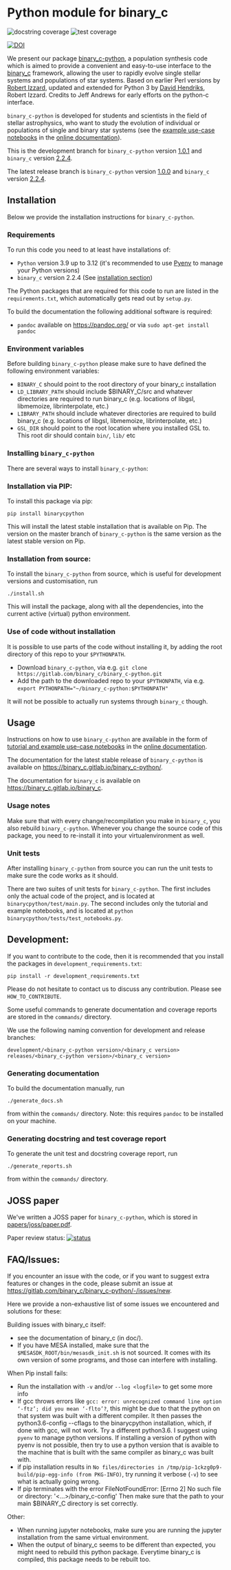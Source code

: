# Python module for binary_c
![docstring coverage](./badges/docstring_coverage.svg) ![test coverage](./badges/test_coverage.svg)

[![DOI](https://joss.theoj.org/papers/10.21105/joss.04642/status.svg)](https://doi.org/10.21105/joss.04642)

We present our package [binary_c-python](https://binary_c.gitlab.io/binary_c-python/), a population synthesis code which is aimed to provide a convenient and easy-to-use interface to the [binary_c](https://binary_c.gitlab.io/binary_c/) framework, allowing the user to rapidly evolve single stellar systems and populations of star systems. Based on earlier Perl versions by [Robert Izzard](https://robizzard.gitlab.io/), updated and extended for Python 3 by [David Hendriks](https://davidhendriks.com/), Robert Izzard. Credits to Jeff Andrews for early efforts on the python-c interface.

`binary_c-python` is developed for students and scientists in the field of stellar astrophysics, who want to study the evolution of individual or populations of single and binary star systems (see the [example use-case notebooks](https://binary_c.gitlab.io/binary_c-python/example_notebooks.html) in the [online documentation](https://binary_c.gitlab.io/binary_c-python)).

This is the development branch for `binary_c-python` version [1.0.1](https://gitlab.com/binary_c/binary_c-python/-/tree/releases/1.0.1/2.2.4) and `binary_c` version [2.2.4](https://gitlab.com/binary_c/binary_c/-/tree/releases/2.2.4).

The latest release branch is `binary_c-python` version [1.0.0](https://gitlab.com/binary_c/binary_c-python/-/tree/releases/1.0.0/2.2.4) and `binary_c` version [2.2.4](https://gitlab.com/binary_c/binary_c/-/tree/releases/2.2.4).

## Installation
Below we provide the installation instructions for `binary_c-python`.

### Requirements
To run this code you need to at least have installations of:

- `Python` version 3.9 up to 3.12 (it's recommended to use [Pyenv](https://github.com/pyenv/pyenv) to manage your Python versions)
- `binary_c` version 2.2.4 (See [installation section](https://binary_c.gitlab.io/binary_c#magicparlabel-156))

The Python packages that are required for this code to run are listed in the `requirements.txt`, which automatically gets read out by `setup.py`.

To build the documentation the following additional software is required:

- `pandoc` available on https://pandoc.org/ or via `sudo apt-get install pandoc`

### Environment variables
Before building `binary_c-python` please make sure to have defined the following environment variables:

- `BINARY_C` should point to the root directory of your binary_c installation
- `LD_LIBRARY_PATH` should include $BINARY_C/src and whatever directories are required to run binary_c (e.g. locations of libgsl, libmemoize, librinterpolate, etc.)
- `LIBRARY_PATH` should include whatever directories are required to build binary_c (e.g. locations of libgsl, libmemoize, librinterpolate, etc.)
- `GSL_DIR` should point to the root location where you installed GSL to. This root dir should contain `bin/`, `lib/` etc

### Installing `binary_c-python`
There are several ways to install `binary_c-python`:

### Installation via PIP:
To install this package via pip:

```
pip install binarycpython
```

This will install the latest stable installation that is available on Pip. The version on the master branch of `binary_c-python` is the same version as the latest stable version on Pip.

### Installation from source:
To install the `binary_c-python` from source, which is useful for development versions and customisation, run

```
./install.sh
```

This will install the package, along with all the dependencies, into the current active (virtual) python environment.

### Use of code without installation
It is possible to use parts of the code without installing it, by adding the root directory of this repo to your `$PYTHONPATH`.

- Download `binary_c-python`, via e.g. `git clone https://gitlab.com/binary_c/binary_c-python.git`
- Add the path to the downloaded repo to your `$PYTHONPATH`, via e.g. `export PYTHONPATH="~/binary_c-python:$PYTHONPATH"`

It will not be possible to actually run systems through `binary_c` though.

## Usage
Instructions on how to use `binary_c-python` are available in the form of [tutorial and example use-case notebooks](https://binary_c.gitlab.io/binary_c-python/example_notebooks.html) in the [online documentation](https://binary_c.gitlab.io/binary_c-python).

The documentation for the latest stable release of `binary_c-python` is available on https://binary_c.gitlab.io/binary_c-python/.

The documentation for `binary_c` is available on https://binary_c.gitlab.io/binary_c.

### Usage notes
Make sure that with every change/recompilation you make in `binary_c`, you also rebuild `binary_c-python`. Whenever you change the source code of this package, you need to re-install it into your virtualenvironment as well.

### Unit tests
After installing `binary_c-python` from source you can run the unit tests to make sure the code works as it should.

There are two suites of unit tests for `binary_c-python`. The first includes only the actual code of the project, and is located at `binarycpython/test/main.py`. The second includes only the tutorial and example notebooks, and is located at `python binarycpython/tests/test_notebooks.py`.

## Development:
If you want to contribute to the code, then it is recommended that you install the packages in `development_requirements.txt`:

```
pip install -r development_requirements.txt
```

Please do not hesitate to contact us to discuss any contribution. Please see `HOW_TO_CONTRIBUTE`.

Some useful commands to generate documentation and coverage reports are stored in the `commands/` directory.

We use the following naming convention for development and release branches:

```
development/<binary_c-python version>/<binary_c version>
releases/<binary_c-python version>/<binary_c version>
```

### Generating documentation
To build the documentation manually, run

```
./generate_docs.sh
```

from within the `commands/` directory. Note: this requires `pandoc` to be installed on your machine.

### Generating docstring and test coverage report
To generate the unit test and docstring coverage report, run

```
./generate_reports.sh
```

from within the `commands/` directory.

## JOSS paper
We've written a JOSS paper for `binary_c-python`, which is stored in [papers/joss/paper.pdf](https://gitlab.com/binary_c/binary_c-python/-/blob/master/papers/joss/paper.pdf).

Paper review status:
[![status](https://joss.theoj.org/papers/7c43806e6d1f82c2945e12ae500f03b2/status.svg)](https://joss.theoj.org/papers/7c43806e6d1f82c2945e12ae500f03b2)


## FAQ/Issues:
If you encounter an issue with the code, or if you want to suggest extra features or changes in the code, please submit an issue at https://gitlab.com/binary_c/binary_c-python/-/issues/new.

Here we provide a non-exhaustive list of some issues we encountered and solutions for these:

Building issues with binary_c itself:
- see the documentation of binary_c (in doc/).
- If you have MESA installed, make sure that the `$MESASDK_ROOT/bin/mesasdk_init.sh` is not sourced. It comes with its own version of some programs, and those can interfere with installing.

When Pip install fails:
- Run the installation with `-v` and/or `--log <logfile>` to get some more info
- If gcc throws errors like `gcc: error: unrecognized command line option ‘-ftz’; did you mean ‘-flto’?`, this might be due to that the python on that system was built with a different compiler. It then passes the python3.6-config --cflags to the binarycpython installation, which, if done with gcc, will not work. Try a different python3.6. I suggest using `pyenv` to manage python versions. If installing a version of python with pyenv is not possible, then try to use a python version that is avaible to the machine that is built with the same compiler as binary_c was built with.
- if pip installation results in `No files/directories in /tmp/pip-1ckzg0p9-build/pip-egg-info (from PKG-INFO)`, try running it verbose (`-v`) to see what is actually going wrong.
- If pip terminates with the error FileNotFoundError: [Errno 2] No such file or directory: '<...>/binary_c-config' Then make sure that the path to your main $BINARY_C directory is set correctly.

Other:
- When running jupyter notebooks, make sure you are running the jupyter installation from the same virtual environment.
- When the output of binary_c seems to be different than expected, you might need to rebuild this python package. Everytime binary_c is compiled, this package needs to be rebuilt too.
